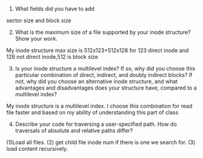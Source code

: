 1) What fields did you have to add

sector size and block size

2) What is the maximum size of a file supported by your inode structure?  Show your work.

My inode structure max size is 512x123+512x128 for 123 direct inode and 128 not direct inode,512 is block size

3) Is your inode structure a multilevel index?  If so, why did you choose this particular combination of direct, indirect, and doubly
   indirect blocks?  If not, why did you choose an alternative inode structure, and what advantages and disadvantages does your structure have, compared to a multilevel index?

My inode structure is a multilevel index. I choose this combination for read file faster and based on my ability of understanding this part of class

4) Describe your code for traversing a user-specified path.  How do traversals of absolute and relative paths differ?

(1)Load all files. (2) get child file inode num if there is one we search for. (3) load content recursively.


